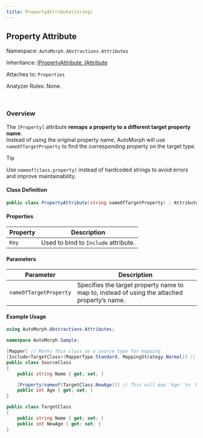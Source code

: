 ```yaml
---
title: PropertyAttribute(string)
---
```


## Property Attribute

<div class="facts text-secondary">
    <p>Namespace: <code>AutoMorph.Abstractions.Attributes</code></p> 
    <p>Inheritance: <a href="../inherited-attribute-members.html">IPropertyAttribute, IAttribute</a></p>
    <p>Attaches to: <code>Properties</code></p>
    <p>Analyzer Rules: None.</p>
</div> <br />

### Overview
The `[Property]` attribute **remaps a property to a different target property name**.  
Instead of using the original property name, AutoMorph will use `nameOfTargetProperty` to find the corresponding property on the target type.

> [!TIP]
> Use `nameof(class.property)` instead of hardcoded strings to avoid errors and improve maintainability.

#### Class Definition
```csharp
public class PropertyAttribute(string nameOfTargetProperty) : Attribute, IAttribute, IPropertyAttribute
```

#### Properties

| Property | Description |
| -------- | ----------- |
| `Key`    | Used to bind to `Include` attribute. |

#### Parameters

| Parameter | Description |
| --------- | ----------- |
| `nameOfTargetProperty` | Specifies the target property name to map to, instead of using the attached property’s name. |

#### Example Usage

```csharp
using AutoMorph.Abstractions.Attributes;

namespace AutoMorph.Sample;

[Mapper] // Marks this class as a source type for mapping
[Include<TargetClass>(MapperType.Standard, MappingStrategy.Normal)] // Defines normal object-object mapping from the source -> target.
public class SourceClass 
{
    public string Name { get; set; }

    [Property(nameof(TargetClass.NewAge))] // This will map 'Age' to 'NewAge' in the target class.
    public int Age { get; set; }
}

public class TargetClass
{
    public string Name { get; set; }
    public int NewAge { get; set; }
}
```